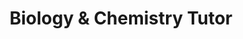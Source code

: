 ---
draft: false
name: "Sarah O'Connor"
title: "Biology & Chemistry Tutor"
image: {
    src: "/avatars/tutor4.jpg",
    alt: "Sarah O'Connor"
}
publishDate: "2024-02-04 12:00"
credentials:
  - "Ph.D. in Molecular Biology, Harvard University"
  - "M.S. in Biochemistry, University of Dublin"
  - "B.S. in Chemistry, Trinity College"
  - "7 years research experience"

specialties:
  - "Molecular Biology"
  - "Organic Chemistry"
  - "Biochemistry"
  - "Genetics"
  - "Cell Biology"
  - "Laboratory Techniques"

availability:
  monday: "11:00 AM - 7:00 PM EST"
  tuesday: "11:00 AM - 7:00 PM EST"
  thursday: "11:00 AM - 7:00 PM EST"
  friday: "11:00 AM - 7:00 PM EST"
  sunday: "2:00 PM - 6:00 PM EST"

rates:
  individual: "$65/hour"
  group: "$35/hour per student (3-6 students)"

languages:
  - "English (Native)"
  - "Irish (Fluent)"
  - "French (Intermediate)"

contact:
  email: "sarah.oconnor@tutoring.com"
  phone: "+1 (555) 456-7890"
  zoom: "sarah.oconnor.tutor"

bio: >
  Dr. Sarah O'Connor specializes in making complex biological and chemical concepts accessible to students at all levels. Her background in research and laboratory work allows her to provide practical insights alongside theoretical knowledge, helping students understand both the 'what' and the 'why' of scientific concepts.

  Sarah is particularly passionate about helping pre-med and life science students master the foundational concepts they need for success in their careers. Her teaching approach emphasizes understanding over memorization, helping students develop critical thinking skills in scientific analysis.

achievements:
  - "Excellence in Teaching Award, Harvard University"
  - "Published researcher with 15+ peer-reviewed papers"
  - "Developed innovative molecular biology lab protocols for undergraduates"

testimonials:
  - author: "James P."
    text: "Dr. O'Connor's organic chemistry explanations made a difficult subject manageable. Her method of teaching reaction mechanisms is brilliant."
  - author: "Maria S."
    text: "The best biology tutor I've had. She helped me ace my MCAT and get into medical school!"
---